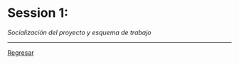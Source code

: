 # Session 1:
<em>Socialización del proyecto y esquema de trabajo</em>

<hr/>

<a href="../README.md">Regresar</a>
